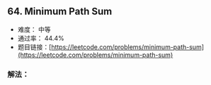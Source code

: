 ## 64. Minimum Path Sum


- 难度： 中等
- 通过率： 44.4%
- 题目链接：[https://leetcode.com/problems/minimum-path-sum](https://leetcode.com/problems/minimum-path-sum)



### 解法：